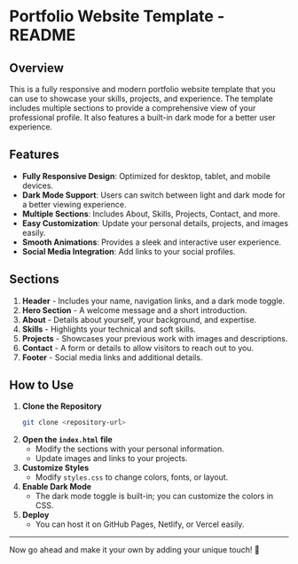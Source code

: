 # Portfolio Website Template - README

## Overview
This is a fully responsive and modern portfolio website template that you can use to showcase your skills, projects, and experience. The template includes multiple sections to provide a comprehensive view of your professional profile. It also features a built-in dark mode for a better user experience.

## Features
- **Fully Responsive Design**: Optimized for desktop, tablet, and mobile devices.
- **Dark Mode Support**: Users can switch between light and dark mode for a better viewing experience.
- **Multiple Sections**: Includes About, Skills, Projects, Contact, and more.
- **Easy Customization**: Update your personal details, projects, and images easily.
- **Smooth Animations**: Provides a sleek and interactive user experience.
- **Social Media Integration**: Add links to your social profiles.

## Sections
1. **Header** - Includes your name, navigation links, and a dark mode toggle.
2. **Hero Section** - A welcome message and a short introduction.
3. **About** - Details about yourself, your background, and expertise.
4. **Skills** - Highlights your technical and soft skills.
5. **Projects** - Showcases your previous work with images and descriptions.
6. **Contact** - A form or details to allow visitors to reach out to you.
7. **Footer** - Social media links and additional details.

## How to Use
1. **Clone the Repository**
   ```bash
   git clone <repository-url>
   ```
2. **Open the `index.html` file**
   - Modify the sections with your personal information.
   - Update images and links to your projects.
3. **Customize Styles**
   - Modify `styles.css` to change colors, fonts, or layout.
4. **Enable Dark Mode**
   - The dark mode toggle is built-in; you can customize the colors in CSS.
5. **Deploy**
   - You can host it on GitHub Pages, Netlify, or Vercel easily.



---
Now go ahead and make it your own by adding your unique touch! 🚀

